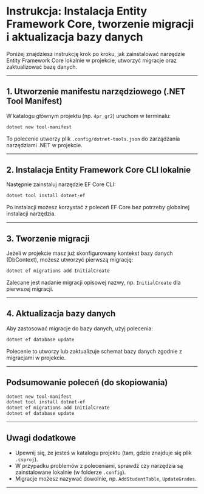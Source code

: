 # Instrukcja: Instalacja Entity Framework Core, tworzenie migracji i aktualizacja bazy danych

Poniżej znajdziesz instrukcję krok po kroku, jak zainstalować narzędzie Entity Framework Core lokalnie w projekcie, utworzyć migracje oraz zaktualizować bazę danych.

---

## 1. Utworzenie manifestu narzędziowego (.NET Tool Manifest)

W katalogu głównym projektu (np. `4pr_gr2`) uruchom w terminalu:

```bash
dotnet new tool-manifest
```

To polecenie utworzy plik `.config/dotnet-tools.json` do zarządzania narzędziami .NET w projekcie.

---

## 2. Instalacja Entity Framework Core CLI lokalnie

Następnie zainstaluj narzędzie EF Core CLI:

```bash
dotnet tool install dotnet-ef
```

Po instalacji możesz korzystać z poleceń EF Core bez potrzeby globalnej instalacji narzędzia.

---

## 3. Tworzenie migracji

Jeżeli w projekcie masz już skonfigurowany kontekst bazy danych (DbContext), możesz utworzyć pierwszą migrację:

```bash
dotnet ef migrations add InitialCreate
```

Zalecane jest nadanie migracji opisowej nazwy, np. `InitialCreate` dla pierwszej migracji.

---

## 4. Aktualizacja bazy danych

Aby zastosować migracje do bazy danych, użyj polecenia:

```bash
dotnet ef database update
```

Polecenie to utworzy lub zaktualizuje schemat bazy danych zgodnie z migracjami w projekcie.

---

## Podsumowanie poleceń (do skopiowania)

```bash
dotnet new tool-manifest
dotnet tool install dotnet-ef
dotnet ef migrations add InitialCreate
dotnet ef database update
```

---

## Uwagi dodatkowe

- Upewnij się, że jesteś w katalogu projektu (tam, gdzie znajduje się plik `.csproj`).
- W przypadku problemów z poleceniami, sprawdź czy narzędzia są zainstalowane lokalnie (w folderze `.config`).
- Migracje możesz nazywać dowolnie, np. `AddStudentTable`, `UpdateGrades`.

---


